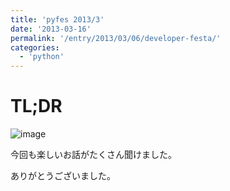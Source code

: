 ```yaml
---
title: 'pyfes 2013/3'
date: '2013-03-16'
permalink: '/entry/2013/03/06/developer-festa/'
categories:
  - 'python'
---
```


# TL;DR

![image](https://lh4.googleusercontent.com/-fe0PcN4vym0/UtoeWi_4knI/AAAAAAAAEuI/kgBwRtcB6hk/w437-h583-no/IMG_0230.JPG)

今回も楽しいお話がたくさん聞けました。

ありがとうございました。
